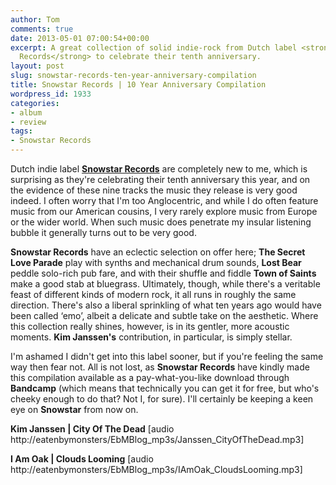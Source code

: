 ```yaml
---
author: Tom
comments: true
date: 2013-05-01 07:00:54+00:00
excerpt: A great collection of solid indie-rock from Dutch label <strong>Snowstar
  Records</strong> to celebrate their tenth anniversary.
layout: post
slug: snowstar-records-ten-year-anniversary-compilation
title: Snowstar Records | 10 Year Anniversary Compilation
wordpress_id: 1933
categories:
- album
- review
tags: 
- Snowstar Records
---
```


Dutch indie label [**Snowstar Records**](http://www.snowstar.nl/) are completely new to me, which is surprising as they're celebrating their tenth anniversary this year, and on the evidence of these nine tracks the music they release is very good indeed. I often worry that I'm too Anglocentric, and while I do often feature music from our American cousins, I very rarely explore music from Europe or the wider world. When such music does penetrate my insular listening bubble it generally turns out to be very good.

**Snowstar Records** have an eclectic selection on offer here; **The Secret Love Parade** play with synths and mechanical drum sounds, **Lost Bear** peddle solo-rich pub fare, and with their shuffle and fiddle **Town of Saints** make a good stab at bluegrass. Ultimately, though, while there's a veritable feast of different kinds of modern rock, it all runs in roughly the same direction. There's also a liberal sprinkling of what ten years ago would have been called ‘emo’, albeit a delicate and subtle take on the aesthetic. Where this collection really shines, however, is in its gentler, more acoustic moments. **Kim Janssen's** contribution, in particular, is simply stellar.

I'm ashamed I didn't get into this label sooner, but if you're feeling the same way then fear not. All is not lost, as **Snowstar Records** have kindly made this compilation available as a pay-what-you-like download through **Bandcamp** (which means that technically you can get it for free, but who's cheeky enough to do that? Not I, for sure). I'll certainly be keeping a keen eye on **Snowstar** from now on.

**Kim Janssen | City Of The Dead** [audio http://eatenbymonsters/EbMBlog_mp3s/Janssen_CityOfTheDead.mp3]

**I Am Oak | Clouds Looming** [audio http://eatenbymonsters/EbMBlog_mp3s/IAmOak_CloudsLooming.mp3]
